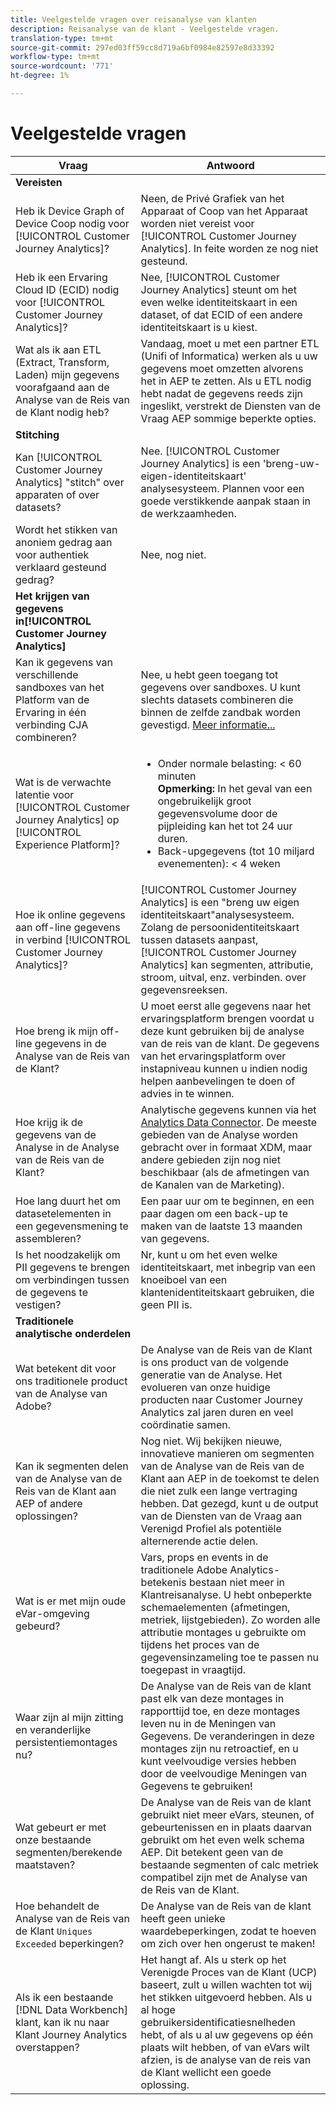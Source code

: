 ```yaml
---
title: Veelgestelde vragen over reisanalyse van klanten
description: Reisanalyse van de klant - Veelgestelde vragen.
translation-type: tm+mt
source-git-commit: 297ed03ff59cc8d719a6bf0984e82597e8d33392
workflow-type: tm+mt
source-wordcount: '771'
ht-degree: 1%

---
```



# Veelgestelde vragen

| Vraag | Antwoord |
| --- | --- |
| **Vereisten** |  |
| Heb ik Device Graph of Device Coop nodig voor [!UICONTROL Customer Journey Analytics]? | Neen, de Privé Grafiek van het Apparaat of Coop van het Apparaat worden niet vereist voor [!UICONTROL Customer Journey Analytics]. In feite worden ze nog niet gesteund. |
| Heb ik een Ervaring Cloud ID (ECID) nodig voor [!UICONTROL Customer Journey Analytics]? | Nee, [!UICONTROL Customer Journey Analytics] steunt om het even welke identiteitskaart in een dataset, of dat ECID of een andere identiteitskaart is u kiest. |
| Wat als ik aan ETL (Extract, Transform, Laden) mijn gegevens voorafgaand aan de Analyse van de Reis van de Klant nodig heb? | Vandaag, moet u met een partner ETL (Unifi of Informatica) werken als u uw gegevens moet omzetten alvorens het in AEP te zetten. Als u ETL nodig hebt nadat de gegevens reeds zijn ingeslikt, verstrekt de Diensten van de Vraag AEP sommige beperkte opties. |
| **Stitching** |  |
| Kan [!UICONTROL Customer Journey Analytics] &quot;stitch&quot; over apparaten of over datasets? | Nee. [!UICONTROL Customer Journey Analytics] is een &#39;breng-uw-eigen-identiteitskaart&#39; analysesysteem. Plannen voor een goede verstikkende aanpak staan in de werkzaamheden. |
| Wordt het stikken van anoniem gedrag aan voor authentiek verklaard gesteund gedrag? | Nee, nog niet. |
| **Het krijgen van gegevens in[!UICONTROL Customer Journey Analytics]** |  |
| Kan ik gegevens van verschillende sandboxes van het Platform van de Ervaring in één verbinding CJA combineren? | Nee, u hebt geen toegang tot gegevens over sandboxes. U kunt slechts datasets combineren die binnen de zelfde zandbak worden gevestigd. [Meer informatie...](https://docs.adobe.com/content/help/en/analytics-platform/using/cja-connections/create-connection.html#select-sandbox-and-datasets) |
| Wat is de verwachte latentie voor [!UICONTROL Customer Journey Analytics] op [!UICONTROL Experience Platform]? | <ul><li>Onder normale belasting: &lt; 60 minuten <br>**Opmerking:** In het geval van een ongebruikelijk groot gegevensvolume door de pijpleiding kan het tot 24 uur duren.</li><li>Back-upgegevens (tot 10 miljard evenementen): &lt; 4 weken</li></ul> |
| Hoe ik online gegevens aan off-line gegevens in verbind [!UICONTROL Customer Journey Analytics]? | [!UICONTROL Customer Journey Analytics] is een &quot;breng uw eigen identiteitskaart&quot;analysesysteem. Zolang de persoonidentiteitskaart tussen datasets aanpast, [!UICONTROL Customer Journey Analytics] kan segmenten, attributie, stroom, uitval, enz. verbinden. over gegevensreeksen. |
| Hoe breng ik mijn off-line gegevens in de Analyse van de Reis van de Klant? | U moet eerst alle gegevens naar het ervaringsplatform brengen voordat u deze kunt gebruiken bij de analyse van de reis van de klant. De gegevens van het ervaringsplatform over instapniveau kunnen u indien nodig helpen aanbevelingen te doen of advies in te winnen. |
| Hoe krijg ik de gegevens van de Analyse in de Analyse van de Reis van de Klant? | Analytische gegevens kunnen via het [Analytics Data Connector](https://docs.adobe.com/content/help/en/experience-platform/sources/connectors/adobe-applications/analytics.html). De meeste gebieden van de Analyse worden gebracht over in formaat XDM, maar andere gebieden zijn nog niet beschikbaar (als de afmetingen van de Kanalen van de Marketing). |
| Hoe lang duurt het om datasetelementen in een gegevensmening te assembleren? | Een paar uur om te beginnen, en een paar dagen om een back-up te maken van de laatste 13 maanden van gegevens. |
| Is het noodzakelijk om PII gegevens te brengen om verbindingen tussen de gegevens te vestigen? | Nr, kunt u om het even welke identiteitskaart, met inbegrip van een knoeiboel van een klantenidentiteitskaart gebruiken, die geen PII is. |
| **Traditionele analytische onderdelen** |  |
| Wat betekent dit voor ons traditionele product van de Analyse van Adobe? | De Analyse van de Reis van de Klant is ons product van de volgende generatie van de Analyse. Het evolueren van onze huidige producten naar Customer Journey Analytics zal jaren duren en veel coördinatie samen. |
| Kan ik segmenten delen van de Analyse van de Reis van de Klant aan AEP of andere oplossingen? | Nog niet. Wij bekijken nieuwe, innovatieve manieren om segmenten van de Analyse van de Reis van de Klant aan AEP in de toekomst te delen die niet zulk een lange vertraging hebben. Dat gezegd, kunt u de output van de Diensten van de Vraag aan Verenigd Profiel als potentiële alternerende actie delen. |
| Wat is er met mijn oude eVar-omgeving gebeurd? | Vars, props en events in de traditionele Adobe Analytics-betekenis bestaan niet meer in Klantreisanalyse. U hebt onbeperkte schemaelementen (afmetingen, metriek, lijstgebieden). Zo worden alle attributie montages u gebruikte om tijdens het proces van de gegevensinzameling toe te passen nu toegepast in vraagtijd. |
| Waar zijn al mijn zitting en veranderlijke persistentiemontages nu? | De Analyse van de Reis van de klant past elk van deze montages in rapporttijd toe, en deze montages leven nu in de Meningen van Gegevens. De veranderingen in deze montages zijn nu retroactief, en u kunt veelvoudige versies hebben door de veelvoudige Meningen van Gegevens te gebruiken! |
| Wat gebeurt er met onze bestaande segmenten/berekende maatstaven? | De Analyse van de Reis van de klant gebruikt niet meer eVars, steunen, of gebeurtenissen en in plaats daarvan gebruikt om het even welk schema AEP. Dit betekent geen van de bestaande segmenten of calc metriek compatibel zijn met de Analyse van de Reis van de Klant. |
| Hoe behandelt de Analyse van de Reis van de Klant `Uniques Exceeded` beperkingen? | De Analyse van de Reis van de klant heeft geen unieke waardebeperkingen, zodat te hoeven om zich over hen ongerust te maken! |
| Als ik een bestaande [!DNL Data Workbench] klant, kan ik nu naar Klant Journey Analytics overstappen? | Het hangt af. Als u sterk op het Verenigde Proces van de Klant (UCP) baseert, zult u willen wachten tot wij het stikken uitgevoerd hebben. Als u al hoge gebruikersidentificatiesnelheden hebt, of als u al uw gegevens op één plaats wilt hebben, of van eVars wilt afzien, is de analyse van de reis van de Klant wellicht een goede oplossing. |

